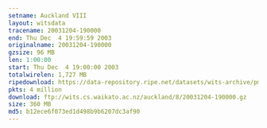 ```yaml
---
setname: Auckland VIII
layout: witsdata
tracename: 20031204-190000
end: Thu Dec  4 19:59:59 2003
originalname: 20031204-190000
gzsize: 96 MB
len: 1:00:00
start: Thu Dec  4 19:00:00 2003
totalwirelen: 1,727 MB
ripedownload: https://data-repository.ripe.net/datasets/wits-archive/pma/long/auck/8//20031204-190000.gz
pkts: 4 million
download: ftp://wits.cs.waikato.ac.nz/auckland/8/20031204-190000.gz
size: 360 MB
md5: b12ece6f073ed1d498b9b6207dc3af90
---
```

